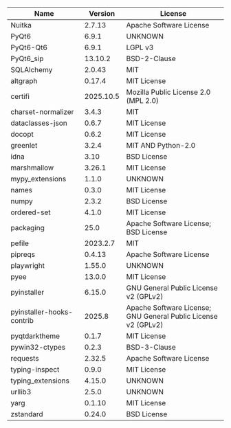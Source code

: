 | Name                      | Version   | License                                                        |
|---------------------------|-----------|----------------------------------------------------------------|
| Nuitka                    | 2.7.13    | Apache Software License                                        |
| PyQt6                     | 6.9.1     | UNKNOWN                                                        |
| PyQt6-Qt6                 | 6.9.1     | LGPL v3                                                        |
| PyQt6_sip                 | 13.10.2   | BSD-2-Clause                                                   |
| SQLAlchemy                | 2.0.43    | MIT                                                            |
| altgraph                  | 0.17.4    | MIT License                                                    |
| certifi                   | 2025.10.5 | Mozilla Public License 2.0 (MPL 2.0)                           |
| charset-normalizer        | 3.4.3     | MIT                                                            |
| dataclasses-json          | 0.6.7     | MIT License                                                    |
| docopt                    | 0.6.2     | MIT License                                                    |
| greenlet                  | 3.2.4     | MIT AND Python-2.0                                             |
| idna                      | 3.10      | BSD License                                                    |
| marshmallow               | 3.26.1    | MIT License                                                    |
| mypy_extensions           | 1.1.0     | UNKNOWN                                                        |
| names                     | 0.3.0     | MIT License                                                    |
| numpy                     | 2.3.2     | BSD License                                                    |
| ordered-set               | 4.1.0     | MIT License                                                    |
| packaging                 | 25.0      | Apache Software License; BSD License                           |
| pefile                    | 2023.2.7  | MIT                                                            |
| pipreqs                   | 0.4.13    | Apache Software License                                        |
| playwright                | 1.55.0    | UNKNOWN                                                        |
| pyee                      | 13.0.0    | MIT License                                                    |
| pyinstaller               | 6.15.0    | GNU General Public License v2 (GPLv2)                          |
| pyinstaller-hooks-contrib | 2025.8    | Apache Software License; GNU General Public License v2 (GPLv2) |
| pyqtdarktheme             | 0.1.7     | MIT License                                                    |
| pywin32-ctypes            | 0.2.3     | BSD-3-Clause                                                   |
| requests                  | 2.32.5    | Apache Software License                                        |
| typing-inspect            | 0.9.0     | MIT License                                                    |
| typing_extensions         | 4.15.0    | UNKNOWN                                                        |
| urllib3                   | 2.5.0     | UNKNOWN                                                        |
| yarg                      | 0.1.10    | MIT License                                                    |
| zstandard                 | 0.24.0    | BSD License                                                    |
